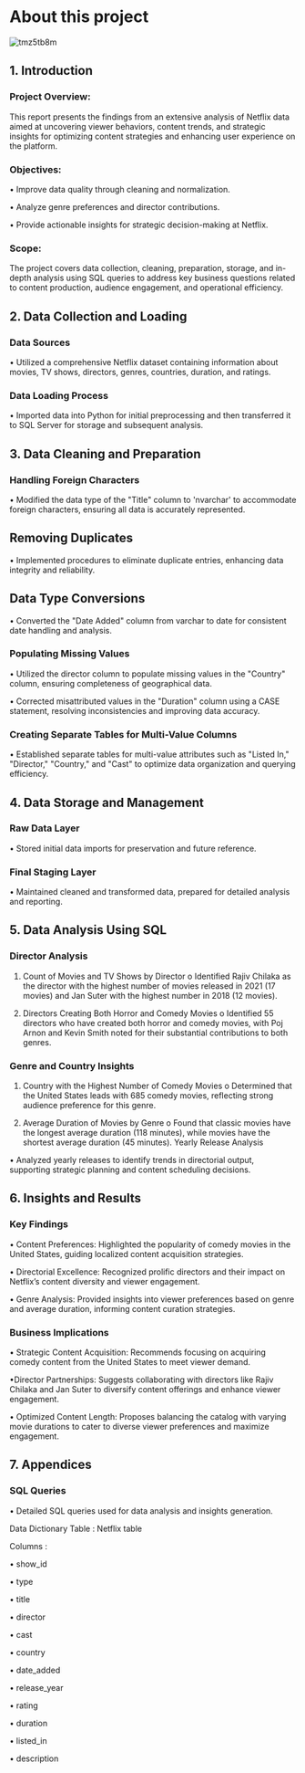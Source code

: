 # About this project
![tmz5tb8m](https://github.com/user-attachments/assets/92ced536-635b-46ee-b4de-c60b30b89f39)

## 1. Introduction
### Project Overview: 
This report presents the findings from an extensive analysis of Netflix data aimed at uncovering viewer behaviors, content trends, and strategic insights for optimizing content strategies and enhancing user experience on the platform.

### Objectives:
•	Improve data quality through cleaning and normalization.

•	Analyze genre preferences and director contributions.

•	Provide actionable insights for strategic decision-making at Netflix.

### Scope: 
The project covers data collection, cleaning, preparation, storage, and in-depth analysis using SQL queries to address key business questions related to content production, audience engagement, and operational efficiency.

## 2. Data Collection and Loading
### Data Sources
•	Utilized a comprehensive Netflix dataset containing information about movies, TV shows, directors, genres, countries, duration, and ratings.
### Data Loading Process
•	Imported data into Python for initial preprocessing and then transferred it to SQL Server for storage and subsequent analysis.

## 3. Data Cleaning and Preparation
### Handling Foreign Characters
•	Modified the data type of the "Title" column to 'nvarchar' to accommodate foreign characters, ensuring all data is accurately represented.
## Removing Duplicates
•	Implemented procedures to eliminate duplicate entries, enhancing data integrity and reliability.
## Data Type Conversions
•	Converted the "Date Added" column from varchar to date for consistent date handling and analysis.
### Populating Missing Values
•	Utilized the director column to populate missing values in the "Country" column, ensuring completeness of geographical data.

•	Corrected misattributed values in the "Duration" column using a CASE statement, resolving inconsistencies and improving data accuracy.
### Creating Separate Tables for Multi-Value Columns
•	Established separate tables for multi-value attributes such as "Listed In," "Director," "Country," and "Cast" to optimize data organization and querying efficiency.

## 4. Data Storage and Management
### Raw Data Layer
•	Stored initial data imports for preservation and future reference.
### Final Staging Layer
•	Maintained cleaned and transformed data, prepared for detailed analysis and reporting.

## 5. Data Analysis Using SQL
### Director Analysis
1.	Count of Movies and TV Shows by Director
o	Identified Rajiv Chilaka as the director with the highest number of movies released in 2021 (17 movies) and Jan Suter with the highest number in 2018 (12 movies).

2.	Directors Creating Both Horror and Comedy Movies
o	Identified 55 directors who have created both horror and comedy movies, with Poj Arnon and Kevin Smith noted for their substantial contributions to both genres.

### Genre and Country Insights
1.	Country with the Highest Number of Comedy Movies
o	Determined that the United States leads with 685 comedy movies, reflecting strong audience preference for this genre.

2.	Average Duration of Movies by Genre
o	Found that classic movies have the longest average duration (118 minutes), while movies have the shortest average duration (45 minutes).
Yearly Release Analysis

•	Analyzed yearly releases to identify trends in directorial output, supporting strategic planning and content scheduling decisions.

## 6. Insights and Results
### Key Findings
•	Content Preferences: Highlighted the popularity of comedy movies in the United States, guiding localized content acquisition strategies.

•	Directorial Excellence: Recognized prolific directors and their impact on Netflix’s content diversity and viewer engagement.

•	Genre Analysis: Provided insights into viewer preferences based on genre and average duration, informing content curation strategies.

### Business Implications
•	Strategic Content Acquisition: Recommends focusing on acquiring comedy content from the United States to meet viewer demand.

•Director Partnerships: Suggests collaborating with directors like Rajiv Chilaka and Jan Suter to diversify content offerings and enhance viewer engagement.

•	Optimized Content Length: Proposes balancing the catalog with varying movie durations to cater to diverse viewer preferences and maximize engagement.

## 7. Appendices
### SQL Queries
•	Detailed SQL queries used for data analysis and insights generation.

Data Dictionary
Table : Netflix table

Columns :

•	show_id

•	type

•	title

•	director

•	cast

•	country

•	date_added

•	release_year

•	rating

•	duration

•	listed_in

•	description





